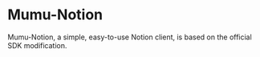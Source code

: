 # Mumu-Notion
Mumu-Notion, a simple, easy-to-use Notion client, is based on the official SDK modification.

